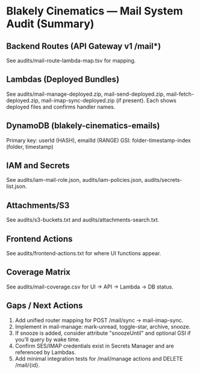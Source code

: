 # Blakely Cinematics — Mail System Audit (Summary)

## Backend Routes (API Gateway v1 /mail*)
See audits/mail-route-lambda-map.tsv for mapping.

## Lambdas (Deployed Bundles)
See audits/mail-manage-deployed.zip, mail-send-deployed.zip, mail-fetch-deployed.zip, mail-imap-sync-deployed.zip (if present). Each shows deployed files and confirms handler names.

## DynamoDB (blakely-cinematics-emails)
Primary key: userId (HASH), emailId (RANGE)
GSI: folder-timestamp-index (folder, timestamp)

## IAM and Secrets
See audits/iam-mail-role.json, audits/iam-policies.json, audits/secrets-list.json.

## Attachments/S3
See audits/s3-buckets.txt and audits/attachments-search.txt.

## Frontend Actions
See audits/frontend-actions.txt for where UI functions appear.

## Coverage Matrix
See audits/mail-coverage.csv for UI → API → Lambda → DB status.

## Gaps / Next Actions
1) Add unified router mapping for POST /mail/sync → mail-imap-sync.
2) Implement in mail-manage: mark-unread, toggle-star, archive, snooze.
3) If snooze is added, consider attribute "snoozeUntil" and optional GSI if you’ll query by wake time.
4) Confirm SES/IMAP credentials exist in Secrets Manager and are referenced by Lambdas.
5) Add minimal integration tests for /mail/manage actions and DELETE /mail/{id}.
